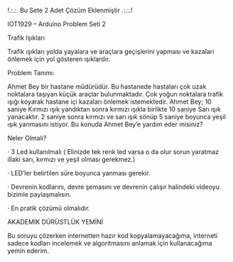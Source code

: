 !.:.:. Bu Sete 2 Adet Çözüm Eklenmiştir .:.:.!

IOT1929 – Arduino Problem Seti 2

Trafik Işıkları

Trafik ışıkları yolda yayalara ve araçlara geçişlerini yapması ve kazaları önlemek için yol gösteren ışıklardır.

Problem Tanımı:

Ahmet Bey bir hastane müdürüdür. Bu hastanede hastaları çok uzak noktalara taşıyan küçük araçlar bulunmaktadır. Çok yoğun noktalara trafik ışığı koyarak hastane içi kazaları önlemek istemektedir. Ahmet Bey; 10 saniye Kırmızı ışık yandıktan sonra kırmızı ışıkla birlikte 10 saniye Sarı ışık yanacaktır. 2 saniye sonra kırmızı ve sarı ışık sönüp 5 saniye boyunca yeşil ışık yanmasını istiyor. Bu konuda Ahmet Bey’e yardım eder misiniz?

Neler Olmalı?

· 3 Led kullanılmalı ( Elinizde tek renk led varsa o da olur sorun yaratmaz illaki sarı, kırmızı ve yeşil olması gerekmez.)

· LED’ler belirtilen süre boyunca yanması gerekir.

· Devrenin kodlarını, devre şemasını ve devrenin çalışır halindeki videoyu bizimle paylaşmalısın.

· En pratik çözümü olmalıdır.

AKADEMİK DÜRÜSTLÜK YEMİNİ 

Bu soruyu çözerken internetten hazır kod kopyalamayacağıma, interneti sadece kodları incelemek ve algoritmasını anlamak için kullanacağıma yemin ederim.
